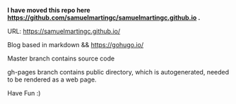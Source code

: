 **I have moved this repo here https://github.com/samuelmartingc/samuelmartingc.github.io .**

URL: https://samuelmartingc.github.io/

Blog based in markdown && https://gohugo.io/

Master branch contains source code

gh-pages branch contains public directory, which is autogenerated, needed to be rendered as a web page.

Have Fun :)
